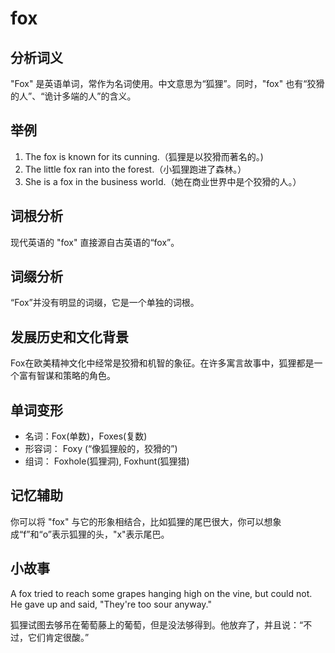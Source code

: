 # fox

## 分析词义

  

"Fox" 是英语单词，常作为名词使用。中文意思为“狐狸”。同时，"fox" 也有“狡猾的人”、“诡计多端的人”的含义。

  

## 举例

  

1.  The fox is known for its cunning.（狐狸是以狡猾而著名的。)
2.  The little fox ran into the forest.（小狐狸跑进了森林。）
3.  She is a fox in the business world.（她在商业世界中是个狡猾的人。）

  

## 词根分析

  

现代英语的 "fox" 直接源自古英语的“fox”。

  

## 词缀分析

  

“Fox”并没有明显的词缀，它是一个单独的词根。

  

## 发展历史和文化背景

  

Fox在欧美精神文化中经常是狡猾和机智的象征。在许多寓言故事中，狐狸都是一个富有智谋和策略的角色。

  

## 单词变形

  

*   名词：Fox(单数)，Foxes(复数)
*   形容词： Foxy (“像狐狸般的，狡猾的”)
*   组词： Foxhole(狐狸洞), Foxhunt(狐狸猎)

  

## 记忆辅助

  

你可以将 "fox" 与它的形象相结合，比如狐狸的尾巴很大，你可以想象成“f”和“o”表示狐狸的头，"x"表示尾巴。

  

## 小故事

  

A fox tried to reach some grapes hanging high on the vine, but could not. He gave up and said, "They're too sour anyway."

  

狐狸试图去够吊在葡萄藤上的葡萄，但是没法够得到。他放弃了，并且说：“不过，它们肯定很酸。”
